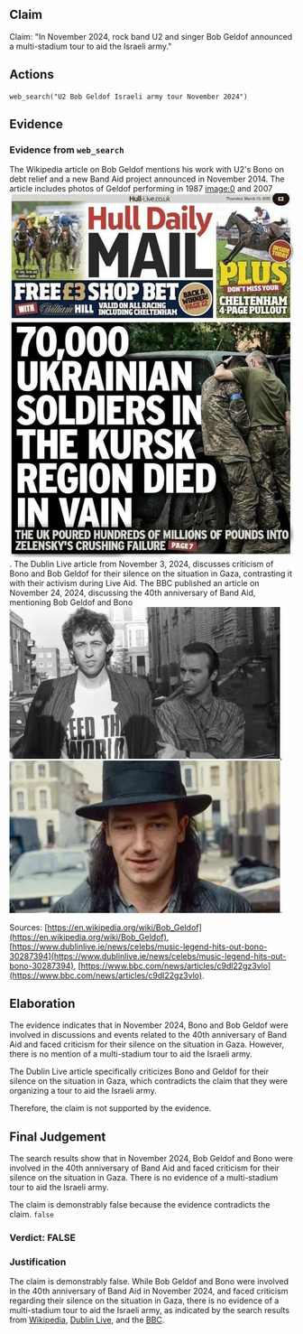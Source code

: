 ## Claim
Claim: "In November 2024, rock band U2 and singer Bob Geldof announced a multi-stadium tour to aid the Israeli army."

## Actions
```
web_search("U2 Bob Geldof Israeli army tour November 2024")
```

## Evidence
### Evidence from `web_search`
The Wikipedia article on Bob Geldof mentions his work with U2's Bono on debt relief and a new Band Aid project announced in November 2014. The article includes photos of Geldof performing in 1987 <image:0> and 2007 ![image 1](media/0.jpg). The Dublin Live article from November 3, 2024, discusses criticism of Bono and Bob Geldof for their silence on the situation in Gaza, contrasting it with their activism during Live Aid. The BBC published an article on November 24, 2024, discussing the 40th anniversary of Band Aid, mentioning Bob Geldof and Bono ![image 11428](media/2025-08-30_23-50-1756597825-672922.jpg), ![image 11430](media/2025-08-30_23-50-1756597828-285202.jpg).

Sources: [https://en.wikipedia.org/wiki/Bob_Geldof](https://en.wikipedia.org/wiki/Bob_Geldof), [https://www.dublinlive.ie/news/celebs/music-legend-hits-out-bono-30287394](https://www.dublinlive.ie/news/celebs/music-legend-hits-out-bono-30287394), [https://www.bbc.com/news/articles/c9dl22gz3vlo](https://www.bbc.com/news/articles/c9dl22gz3vlo).


## Elaboration
The evidence indicates that in November 2024, Bono and Bob Geldof were involved in discussions and events related to the 40th anniversary of Band Aid and faced criticism for their silence on the situation in Gaza. However, there is no mention of a multi-stadium tour to aid the Israeli army.

The Dublin Live article specifically criticizes Bono and Geldof for their silence on the situation in Gaza, which contradicts the claim that they were organizing a tour to aid the Israeli army.

Therefore, the claim is not supported by the evidence.


## Final Judgement
The search results show that in November 2024, Bob Geldof and Bono were involved in the 40th anniversary of Band Aid and faced criticism for their silence on the situation in Gaza. There is no evidence of a multi-stadium tour to aid the Israeli army.

The claim is demonstrably false because the evidence contradicts the claim. `false`


### Verdict: FALSE

### Justification
The claim is demonstrably false. While Bob Geldof and Bono were involved in the 40th anniversary of Band Aid in November 2024, and faced criticism regarding their silence on the situation in Gaza, there is no evidence of a multi-stadium tour to aid the Israeli army, as indicated by the search results from [Wikipedia](https://en.wikipedia.org/wiki/Bob_Geldof), [Dublin Live](https://www.dublinlive.ie/news/celebs/music-legend-hits-out-bono-30287394), and the [BBC](https://www.bbc.com/news/articles/c9dl22gz3vlo).
